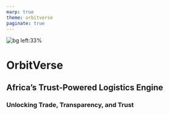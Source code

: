 ```yaml
---
marp: true
theme: orbitverse
paginate: true
---
```


<!-- Logo + cover -->
![bg left:33%](assets/orbitverse-logo.png)

# OrbitVerse  
## Africa’s Trust-Powered Logistics Engine  
### Unlocking Trade, Transparency, and Trust
